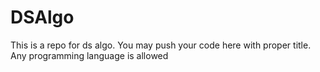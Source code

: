 # DSAlgo
This is a repo for ds algo. You may push your code here with proper title. Any programming language is allowed
